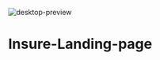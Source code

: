 ![desktop-preview](https://user-images.githubusercontent.com/72826720/124977472-2eed6680-e039-11eb-996a-1167ccafc306.jpg)
# Insure-Landing-page
